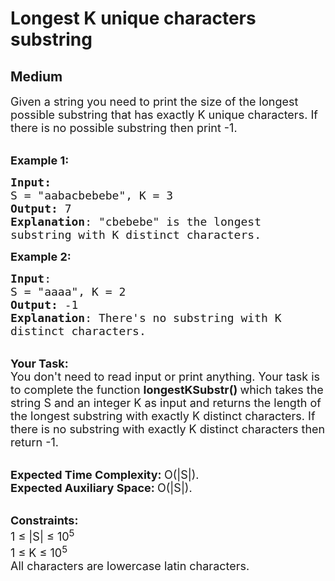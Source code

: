 # Longest K unique characters substring
## Medium
<div class="problems_problem_content__Xm_eO" data-pf_style_display="block" data-pf_style_visibility="visible"><p data-pf_style_display="block" data-pf_style_visibility="visible"><span style="font-size:18px" data-pf_style_display="inline" data-pf_style_visibility="visible">Given a string you need to print the size of the longest possible substring that has exactly K&nbsp;unique characters. If there is no possible substring then print -1.</span></p>

<p data-pf_style_display="block" data-pf_style_visibility="visible"><br data-pf_style_display="inline" data-pf_style_visibility="visible">
<span style="font-size:18px" data-pf_style_display="inline" data-pf_style_visibility="visible"><strong data-pf_style_display="inline" data-pf_style_visibility="visible">Example 1:</strong></span></p>

<pre data-pf_style_display="block" data-pf_style_visibility="visible"><span style="font-size:18px" data-pf_style_display="inline" data-pf_style_visibility="visible"><strong data-pf_style_display="inline" data-pf_style_visibility="visible">Input:</strong>
S = "aabacbebebe</span><span style="font-size:18px" data-pf_style_display="inline" data-pf_style_visibility="visible">", K = 3
<strong data-pf_style_display="inline" data-pf_style_visibility="visible">Output:</strong> 7
<strong data-pf_style_display="inline" data-pf_style_visibility="visible">Explanation</strong>: "cbebebe" is the longest 
substring with K distinct characters.
</span></pre>

<p data-pf_style_display="block" data-pf_style_visibility="visible"><span style="font-size:18px" data-pf_style_display="inline" data-pf_style_visibility="visible"><strong data-pf_style_display="inline" data-pf_style_visibility="visible">Example 2:</strong></span></p>

<pre data-pf_style_display="block" data-pf_style_visibility="visible"><span style="font-size:18px" data-pf_style_display="inline" data-pf_style_visibility="visible"><strong data-pf_style_display="inline" data-pf_style_visibility="visible">Input</strong>: 
S = "aaaa", K = 2
<strong data-pf_style_display="inline" data-pf_style_visibility="visible">Output:</strong> -1
<strong data-pf_style_display="inline" data-pf_style_visibility="visible">Explanation</strong>: There's no substring with K
distinct characters.
</span></pre>

<p data-pf_style_display="block" data-pf_style_visibility="visible"><br data-pf_style_display="inline" data-pf_style_visibility="visible">
<span style="font-size:18px" data-pf_style_display="inline" data-pf_style_visibility="visible"><strong data-pf_style_display="inline" data-pf_style_visibility="visible">Your Task:</strong><br data-pf_style_display="inline" data-pf_style_visibility="visible">
You don't need to read input or print anything. Your task is to complete the function&nbsp;<strong data-pf_style_display="inline" data-pf_style_visibility="visible">longestKSubstr()&nbsp;</strong>which takes the string S and an integer K as input and returns the length of the longest substring with exactly K&nbsp;distinct characters. If there is no substring with exactly K distinct characters then return -1.</span></p>

<p data-pf_style_display="block" data-pf_style_visibility="visible"><br data-pf_style_display="inline" data-pf_style_visibility="visible">
<span style="font-size:18px" data-pf_style_display="inline" data-pf_style_visibility="visible"><strong data-pf_style_display="inline" data-pf_style_visibility="visible">Expected Time Complexity:&nbsp;</strong>O(|S|).<br data-pf_style_display="inline" data-pf_style_visibility="visible">
<strong data-pf_style_display="inline" data-pf_style_visibility="visible">Expected Auxiliary Space:&nbsp;</strong>O(|S|).</span></p>

<p data-pf_style_display="block" data-pf_style_visibility="visible"><br data-pf_style_display="inline" data-pf_style_visibility="visible">
<span style="font-size:18px" data-pf_style_display="inline" data-pf_style_visibility="visible"><strong data-pf_style_display="inline" data-pf_style_visibility="visible">Constraints:</strong><br data-pf_style_display="inline" data-pf_style_visibility="visible">
1 ≤ |S| ≤ 10<sup data-pf_style_display="inline" data-pf_style_visibility="visible">5</sup><br data-pf_style_display="inline" data-pf_style_visibility="visible">
1 ≤ K ≤ 10<sup data-pf_style_display="inline" data-pf_style_visibility="visible">5</sup><br data-pf_style_display="inline" data-pf_style_visibility="visible">
All characters are lowercase latin characters.</span></p>
</div>